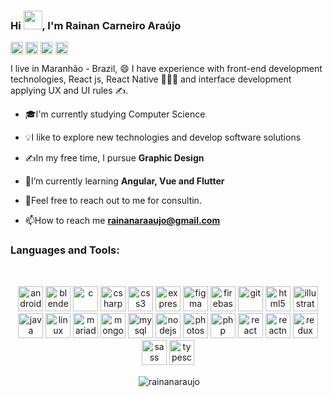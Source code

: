 <h3>Hi  <img src="https://raw.githubusercontent.com/verma-anushka/verma-anushka/master/gifs/wave.gif" width="30px">, I'm Rainan Carneiro Araújo</h3>
<p align="left">
<a href="https://twitter.com/@rainan_araaujo" target="blank"><img align="center" src="https://cdn.jsdelivr.net/npm/simple-icons@3.0.1/icons/twitter.svg" alt="@rainan_araaujo" height="20" width="20" /></a>
<a href="https://instagram.com/@rainanaraujo" target="blank"><img align="center" src="https://cdn.jsdelivr.net/npm/simple-icons@3.0.1/icons/instagram.svg" alt="@rainanaraujo" height="20" width="20" /></a>
<a href="https://linkedin.com/in/rainan-carneiro-araújo-8492061aa" target="blank"><img align="center" src="https://cdn.jsdelivr.net/npm/simple-icons@3.0.1/icons/linkedin.svg" alt="rainan-carneiro-araújo-8492061aa" height="20" width="20" /></a>
<a href="https://fb.com/rainancarneiro" target="blank"><img align="center" src="https://cdn.jsdelivr.net/npm/simple-icons@3.0.1/icons/facebook.svg" alt="rainancarneiro" height="20" width="20" /></a>
</p>
<p>I live in Maranhão - Brazil, 😄 I have experience with front-end development technologies, React js, React Native 🧑🏼‍💻 and interface development applying UX and UI rules ✍️.</p>

- 🎓I'm currently studying Computer Science

- 💡I like to explore new technologies and develop software solutions

- ✍️In my free time, I pursue **Graphic Design**

- 🌱I’m currently learning **Angular, Vue and Flutter**

- 💬Feel free to reach out to me for consultin.

- 📫How to reach me **rainanaraaujo@gmail.com**

<h3>Languages and Tools:</h3>
<p>&nbsp;</p>
<p align="center"><img src="https://devicons.github.io/devicon/devicon.git/icons/android/android-original-wordmark.svg" alt="android" width="40" height="40"/> <img src="https://download.blender.org/branding/community/blender_community_badge_white.svg" alt="blender" width="40" height="40"/> <img src="https://devicons.github.io/devicon/devicon.git/icons/c/c-original.svg" alt="c" width="40" height="40"/> <img src="https://devicons.github.io/devicon/devicon.git/icons/csharp/csharp-original.svg" alt="csharp" width="40" height="40"/> <img src="https://devicons.github.io/devicon/devicon.git/icons/css3/css3-original-wordmark.svg" alt="css3" width="40" height="40"/> <img src="https://devicons.github.io/devicon/devicon.git/icons/express/express-original-wordmark.svg" alt="express" width="40" height="40"/> <img src="https://www.vectorlogo.zone/logos/figma/figma-icon.svg" alt="figma" width="40" height="40"/> <img src="https://www.vectorlogo.zone/logos/firebase/firebase-icon.svg" alt="firebase" width="40" height="40"/> <img src="https://www.vectorlogo.zone/logos/git-scm/git-scm-icon.svg" alt="git" width="40" height="40"/> <img src="https://devicons.github.io/devicon/devicon.git/icons/html5/html5-original-wordmark.svg" alt="html5" width="40" height="40"/> <img src="https://www.vectorlogo.zone/logos/adobe_illustrator/adobe_illustrator-icon.svg" alt="illustrator" width="40" height="40"/> <img src="https://devicons.github.io/devicon/devicon.git/icons/java/java-original-wordmark.svg" alt="java" width="40" height="40"/> <img src="https://devicons.github.io/devicon/devicon.git/icons/linux/linux-original.svg" alt="linux" width="40" height="40"/> <img src="https://www.vectorlogo.zone/logos/mariadb/mariadb-icon.svg" alt="mariadb" width="40" height="40"/> <img src="https://devicons.github.io/devicon/devicon.git/icons/mongodb/mongodb-original-wordmark.svg" alt="mongodb" width="40" height="40"/> <img src="https://devicons.github.io/devicon/devicon.git/icons/mysql/mysql-original-wordmark.svg" alt="mysql" width="40" height="40"/> <img src="https://devicons.github.io/devicon/devicon.git/icons/nodejs/nodejs-original-wordmark.svg" alt="nodejs" width="40" height="40"/> <img src="https://devicons.github.io/devicon/devicon.git/icons/photoshop/photoshop-plain.svg" alt="photoshop" width="40" height="40"/> <img src="https://devicons.github.io/devicon/devicon.git/icons/php/php-original.svg" alt="php" width="40" height="40"/> <img src="https://devicons.github.io/devicon/devicon.git/icons/react/react-original-wordmark.svg" alt="react" width="40" height="40"/> <img src="https://reactnative.dev/img/header_logo.svg" alt="reactnative" width="40" height="40"/> <img src="https://devicons.github.io/devicon/devicon.git/icons/redux/redux-original.svg" alt="redux" width="40" height="40"/> <img src="https://devicons.github.io/devicon/devicon.git/icons/sass/sass-original.svg" alt="sass" width="40" height="40"/> <img src="https://devicons.github.io/devicon/devicon.git/icons/typescript/typescript-original.svg" alt="typescript" width="40" height="40"/></p>
<p align="center">&nbsp;<img align="center" src="https://github-readme-stats.vercel.app/api?username=rainanaraujo&show_icons=true&hide=stars" alt="rainanaraujo" /></p>


